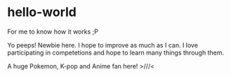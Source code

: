 # hello-world
For me to know how it works ;P

Yo peeps! Newbie here. I hope to improve as much as I can. I
love participating in competetions and hope to learn many things through them.

A huge Pokemon, K-pop and Anime fan here! >///<
